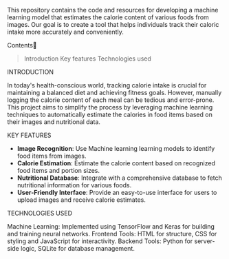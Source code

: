 This repository contains the code and resources for developing a machine learning model that estimates the calorie content of various foods from images. Our goal is to create a tool that helps individuals track their caloric intake more accurately and conveniently.

Contents📖
> Introduction
> Key features
> Technologies used

INTRODUCTION

In today's health-conscious world, tracking calorie intake is crucial for maintaining a balanced diet and achieving fitness goals. However, manually logging the calorie content of each meal can be tedious and error-prone. This project aims to simplify the process by leveraging machine learning techniques to automatically estimate the calories in food items based on their images and nutritional data.

KEY FEATURES

- **Image Recognition**: Use Machine learning learning models to identify food items from images.
- **Calorie Estimation**: Estimate the calorie content based on recognized food items and portion sizes.
- **Nutritional Database**: Integrate with a comprehensive database to fetch nutritional information for various foods.
- **User-Friendly Interface**: Provide an easy-to-use interface for users to upload images and receive calorie estimates.

TECHNOLOGIES USED

Machine Learning: Implemented using TensorFlow and Keras for building and training neural networks.
Frontend Tools: HTML for structure, CSS for styling and JavaScript for interactivity.
Backend Tools: Python for server-side logic, SQLite for database management.


